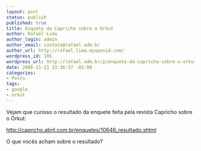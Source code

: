 ```yaml
--- 
layout: post
status: publish
published: true
title: Enquete da Capricho sobre o Orkut
author: Rafael Lima
author_login: admin
author_email: contato@rafael.adm.br
author_url: http://rafael.lima.myopenid.com/
wordpress_id: 105
wordpress_url: http://rafael.adm.br/p/enquete-da-capricho-sobre-o-orkut/
date: 2006-11-21 23:36:57 -02:00
categories: 
- Posts
tags: 
- google
- orkut
---
```

Vejam que curioso o resultado da enquete feita pela revista Capricho sobre o Orkut:

<a href="http://capricho.abril.com.br/enquetes/10646_resultado.shtml">http://capricho.abril.com.br/enquetes/10646_resultado.shtml</a>

O que voc&ecirc;s acham sobre o resultado?
